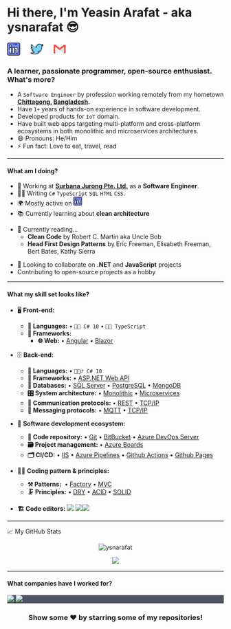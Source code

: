 <!--
**ysnarafat/ysnarafat** is a ✨ _special_ ✨ repository because its `README.md` (this file) appears on your GitHub profile. 
-->
<h1> Hi there, I'm Yeasin Arafat - aka ysnarafat 😎 </h1>

<p align="left">
<a href="https://www.linkedin.com/in/ysnarafat/" target="_blank"><img src="https://github.com/ysnarafat/ysnarafat/blob/main/assets/linkedin.png?raw=true"  height="30"></a>&nbsp;&nbsp;&nbsp;&nbsp;&nbsp;
<a href="https://twitter.com/MdYeasin10A" target="_blank"><img height="30" src="https://github.com/ysnarafat/ysnarafat/blob/main/assets/twitter.png?raw=true"></a>&nbsp;&nbsp;&nbsp;&nbsp;&nbsp;
<a href="mailto:yeasinarafat10@gmail.com" target="_blank"><img height="30" src="https://github.com/ysnarafat/ysnarafat/blob/main/assets/gmail.png?raw=true"></a>&nbsp;&nbsp;&nbsp;&nbsp;&nbsp;
<!-- <a href="https://facebook.com/y32s5n" target="_blank"><img width="35" height="40" src="https://github.com/ysnarafat/ysnarafat/blob/main/assets/facebook.png?raw=true"></a>&nbsp;&nbsp;&nbsp;&nbsp;&nbsp; -->
</p>

### A learner, passionate programmer, open-source enthusiast. What's more? 

<!-- <img src="https://github.com/ysnarafat/ysnarafat/assets/Hi.gif" width="29px"> -->
- A `Software Engineer` by profession working remotely from my hometown **[Chittagong](https://en.wikipedia.org/wiki/Chittagong), [Bangladesh](https://en.wikipedia.org/wiki/Bangladesh).** 
- Have `1+` years of hands-on experience in software development.
- Developed products for `IoT` domain.
- Have built web apps targeting multi-platform and cross-platform ecosystems in both monolithic and microservices architectures.
- 😄 Pronouns: He/Him
- ⚡ Fun fact: Love to eat, travel, read

<!-- - 🖥️ I'm currently working at <b><a href="https://www.s3innovate.com/" target="_blank">S3 Innovate Pte. Ltd.</a></b> as a Junior Software Engineer.  <!-- Responsible for...  - Developing API for IoT Devices  - MQTT   -->


<!-- - 🔭 I’m currently working on a project named [Personalized-Job-Board](https://github.com/ysnarafat/Personalized-Job-Board) -->


<!-- - 📫 How to reach me: ... -->

<!-- - 💬 Ask me about ... -->
<!--- 🔭 I’m currently working on ... -->

<hr>

#### What am I doing?
- 🏢 Working at **[Surbana Jurong Pte. Ltd.](https://surbanajurong.com/)** as a **Software Engineer**.
- 👨‍💻 Writing `C#` `TypeScript` `SQL` `HTML` `CSS`.
- 🌍 Mostly active on <a href="https://www.linkedin.com/in/ysnarafat/" target="_blank"><img src="https://github.com/ysnarafat/ysnarafat/blob/main/assets/linkedin.png?raw=true"  height="20"></a> <!--[LinkedIn](https://www.linkedin.com/in/asadullah-rifat) and the **.NET community**. -->
- 📚 Currently learning about **clean architecture**
<!-- , **blazor**, **computer vision**, and **process mining algorithms**. -->
- 📘 Currently reading...
  - <b>Clean Code</b> by Robert C. Martin aka Uncle Bob
  - <b>Head First Design Patterns</b> by Eric Freeman, Elisabeth Freeman, Bert Bates, Kathy Sierra
<!-- - 🛠️ Working on **microservices**, **digital signatures**, **state machines**, **distributed systems**, **wasm**, and **IoT integrations** professionally. -->
- 👯 Looking to collaborate on **.NET** and **JavaScript** projects
- Contributing to open-source projects as a hobby

<!-- - 🥰 Building **[Astro-Odyssey](https://github.com/asadullahrifat89/Astro-Odyssey-Uno-Platform)** & **[Phototis](https://github.com/asadullahrifat89/Phototis-Uno-Platform)** as a hobby. -->

<hr>


#### What my skill set looks like?
- 🖥 **Front-end:** 
  - **📜 Languages:** • `🧙🏻 C# 10`  • `👨‍🔧 TypeScript` 
  - **🔬 Frameworks:**  
    - **🌐 Web:** • [Angular](https://angular.io) • [Blazor](https://dotnet.microsoft.com/en-us/apps/aspnet/web-apps/blazor) 

- 🗄️ **Back-end:**
  - **📜 Languages:** • `🧙🏻‍♂️ C# 10`
  - **🔭 Frameworks:** • [ASP.NET Web API](https://dotnet.microsoft.com/en-us/apps/aspnet/apis)
  - **💾 Databases:** • [SQL Server](https://www.microsoft.com/en-us/sql-server/sql-server-2019) • [PostgreSQL](https://www.postgresql.org/) • [MongoDB](https://www.mongodb.com/) 
  - **🎛 System architecture:** • [Monolithic](https://microservices.io/patterns/monolithic.html) • [Microservices](https://microservices.io/patterns/microservices.html)
  - **🔌 Communication protocols:** • [REST](https://docs.microsoft.com/en-us/azure/architecture/best-practices/api-design) • [TCP/IP](https://www.techtarget.com/searchnetworking/definition/TCP-IP) 
  - **🔌 Messaging protocols:** • [MQTT](https://docs.microsoft.com/en-us/azure/architecture/best-practices/api-design) • [TCP/IP](https://www.techtarget.com/searchnetworking/definition/TCP-IP) 
  
  <!-- • [SignalR](https://dotnet.microsoft.com/en-us/apps/aspnet/signalr) • [RabbitMQ](https://www.rabbitmq.com/)  • [Web Socket](https://developer.mozilla.org/en-US/docs/Web/API/WebSockets_API) -->
- 🎡 **Software development ecosystem:**
  - **📁 Code repository:** • [Git](https://git-scm.com/) • [BitBucket](https://bitbucket.org/product) • [Azure DevOps Server](https://azure.microsoft.com/en-us/services/devops/server/)
  - **🗃 Project management:**  • [Azure Boards](https://azure.microsoft.com/en-us/services/devops/boards/)
  - **🗂 CI/CD:** • [IIS](https://www.iis.net/) • [Azure Pipelines](https://azure.microsoft.com/en-us/services/devops/pipelines/) • [Github Actions](https://github.com/features/actions) • [Github Pages](https://pages.github.com/)
- 🧙‍♂️ **Coding pattern & principles:**
  - **⚒ Patterns:**  • [Factory](https://en.wikipedia.org/wiki/Factory_pattern) • [MVC](https://en.wikipedia.org/wiki/Model%E2%80%93view%E2%80%93controller) 
  - **🗜 Principles:** • [DRY](https://en.wikipedia.org/wiki/Don%27t_repeat_yourself#:~:text=%22Don%27t%20repeat%20yourself%22,data%20normalization%20to%20avoid%20redundancy.) • [ACID](https://en.wikipedia.org/wiki/ACID) • [SOLID](https://www.digitalocean.com/community/conceptual_articles/s-o-l-i-d-the-first-five-principles-of-object-oriented-design)
  <!-- - **🕹 Frameworks:** • [.NET 6](https://dotnet.microsoft.com/en-us/download/dotnet/6.0) • [.NET Core 3.1](https://dotnet.microsoft.com/en-us/download/dotnet/3.1) • [.NET Standard 2.0](https://docs.microsoft.com/en-us/dotnet/standard/net-standard?tabs=net-standard-1-0) • [.NET Framework 4.8](https://dotnet.microsoft.com/en-us/download/dotnet-framework/net48) • [Entity Framework](https://docs.microsoft.com/en-us/ef/) -->
  
- **🏗️ Code editors:**
<a href="https://visualstudio.microsoft.com/"><img src="https://1000logos.net/wp-content/uploads/2020/08/Visual-Studio-Logo.png" height=25></a> <a href="https://code.visualstudio.com/"><img src="https://seeklogo.com/images/V/visual-studio-code-logo-449D71944F-seeklogo.com.png" height=25></a><a href="https://notepad-plus-plus.org/"><img src="https://notepad-plus-plus.org/images/logo.svg" height=25></a>
  
<!-- 
### Things I am skilled with...
  - C++, C#, JavaScript, Python
  - .NET Core, Angular
  - RESTful API
  - MSSQL, PostgreSQL, Redis, MongoDB
  - Unit Testing
  - Docker
  - MQTT
  - Azure DevOps
  - CI/CD -->




<!--   
<p>
  [<img align="left" alt="Visual Studio Code" width="26px" src="https://raw.githubusercontent.com/github/explore/80688e429a7d4ef2fca1e82350fe8e3517d3494d/topics/visual-studio-code/visual-studio-code.png" />]&nbsp;
[<img align="left" alt="HTML5" width="26px" src="https://raw.githubusercontent.com/github/explore/80688e429a7d4ef2fca1e82350fe8e3517d3494d/topics/html/html.png" />]&nbsp;
[<img align="left" alt="CSS3" width="26px" src="https://raw.githubusercontent.com/github/explore/80688e429a7d4ef2fca1e82350fe8e3517d3494d/topics/css/css.png" />]
[<img align="left" alt="JavaScript" width="26px" src="https://raw.githubusercontent.com/github/explore/80688e429a7d4ef2fca1e82350fe8e3517d3494d/topics/javascript/javascript.png" />]
[<img align="left" alt="React" width="26px" src="https://raw.githubusercontent.com/github/explore/80688e429a7d4ef2fca1e82350fe8e3517d3494d/topics/react/react.png" />]
<img align="left" alt="SQL" width="26px" src="https://raw.githubusercontent.com/github/explore/80688e429a7d4ef2fca1e82350fe8e3517d3494d/topics/sql/sql.png" />]
[<img align="left" alt="MySQL" width="26px" src="https://raw.githubusercontent.com/github/explore/80688e429a7d4ef2fca1e82350fe8e3517d3494d/topics/mysql/mysql.png" />]
[<img align="left" alt="MongoDB" width="26px" src="https://raw.githubusercontent.com/github/explore/80688e429a7d4ef2fca1e82350fe8e3517d3494d/topics/mongodb/mongodb.png" />]
[<img align="left" alt="Git" width="26px" src="https://raw.githubusercontent.com/github/explore/80688e429a7d4ef2fca1e82350fe8e3517d3494d/topics/git/git.png" />]
[<img align="left" alt="GitHub" width="26px" src="https://raw.githubusercontent.com/github/explore/78df643247d429f6cc873026c0622819ad797942/topics/github/github.png" />]&nbsp;
[<img align="left" alt="Terminal" width="26px" src="https://raw.githubusercontent.com/github/explore/80688e429a7d4ef2fca1e82350fe8e3517d3494d/topics/terminal/terminal.png" />] -->

<!--
  <img alt="React" src="https://img.shields.io/badge/-React-45b8d8?style=flat-square&logo=react&logoColor=white" />
  <img 
  <img alt="Docker" src="https://img.shields.io/badge/-Docker-46a2f1?style=flat-square&logo=docker&logoColor=white" />
-->
  <!--
  <img alt="github actions" src="https://img.shields.io/badge/-Github_Actions-2088FF?style=flat-square&logo=github-actions&logoColor=white" />
  <img alt="redux" src="https://img.shields.io/badge/-Redux-764ABC?style=flat-square&logo=redux&logoColor=white" />
  <img alt="Nodejs" src="https://img.shields.io/badge/-Nodejs-43853d?style=flat-square&logo=Node.js&logoColor=white" />
  -->
  <!--
  <img alt="git" src="https://img.shields.io/badge/-Git-F05032?style=flat-square&logo=git&logoColor=white" />
  <img alt="MongoDB" src="https://img.shields.io/badge/-MongoDB-13aa52?style=flat-square&logo=mongodb&logoColor=white" />
  -->
  
<hr>

<summary>📈 My GitHub Stats</summary>

<p align="center"> <img src="https://github-readme-stats.vercel.app/api?username=ysnarafat&show_icons=true&theme=gotham" alt="ysnarafat" />


<p align="center"><img src="https://github-readme-stats.vercel.app/api/top-langs/?username=ysnarafat&show_icons=true&hide_border=false&layout=compact&langs_count=4&theme=gotham"/>
</p>



<hr>


#### What companies have I worked for?
<p left="center" style="background: #495363">
  <a href="https://surbanajurong.com/">
    <img src="https://surbanajurong.com/wp-content/themes/surbana-wp/images/SJ_SJ_Tagline_FC_RGB@2x.png" height=50>
    </a> 
  <a href="https://s3innovate.com/">
    <img src="https://secureservercdn.net/160.153.138.217/xg0.627.myftpupload.com/wp-content/uploads/2020/05/logo.svg?time=1663532406" height=50>
  </a>
</p>


<div align="center">

### Show some ❤️ by starring some of my repositories!

</div>
